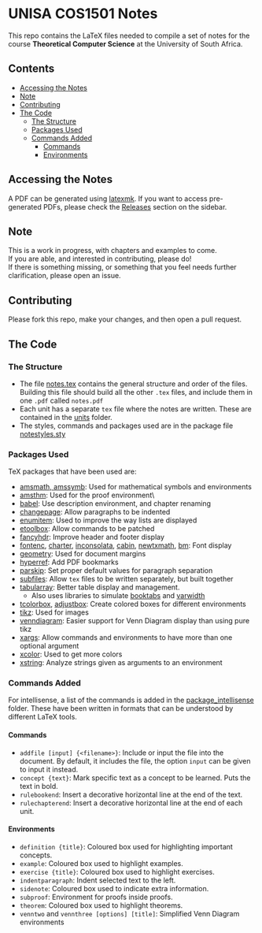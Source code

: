 # UNISA COS1501 Notes

This repo contains the LaTeX files needed to compile a set of notes for the course **Theoretical Computer Science** at the University of South Africa.

## Contents
- [Accessing the Notes](#accessing-the-notes)
- [Note](#note)
- [Contributing](#contributing)
- [The Code](#the-code)
  - [The Structure](#the-structure)
  - [Packages Used](#packages-used)
  - [Commands Added](#commands-added)
    - [Commands](#commands)
    - [Environments](#environments)

## Accessing the Notes

A PDF can be generated using [latexmk](https://ctan.org/pkg/latexmk). If you want to access pre-generated PDFs, please check the [Releases](https://github.com/Unisa-Notes/COS1501/releases) section on the sidebar.

## Note
This is a work in progress, with chapters and examples to come.  
If you are able, and interested in contributing, please do!  
If there is something missing, or something that you feel needs further clarification, please open an issue.

## Contributing
Please fork this repo, make your changes, and then open a pull request.

## The Code
### The Structure
- The file [notes.tex](notes.tex) contains the general structure and order of the files. Building this file should build all the other `.tex` files, and include them in one `.pdf` called `notes.pdf`
- Each unit has a separate `tex` file where the notes are written. These are contained in the [units](./units) folder.
- The styles, commands and packages used are in the package file [notestyles.sty](notestyles.sty)

### Packages Used
TeX packages that have been used are:
- [amsmath, amssymb](https://www.ctan.org/pkg/amsmath): Used for mathematical symbols and environments
- [amsthm](https://ctan.org/pkg/amsthm): Used for the proof environment\
- [babel](https://ctan.org/pkg/babel): Use description environment, and chapter renaming
- [changepage](https://ctan.org/pkg/changepage): Allow paragraphs to be indented
- [enumitem](https://ctan.org/pkg/enumitem): Used to improve the way lists are displayed
- [etoolbox](https://ctan.org/pkg/etoolbox): Allow commands to be patched
- [fancyhdr](https://ctan.org/pkg/fancyhdr): Improve header and footer display
- [fontenc](https://ctan.org/pkg/fontenc), [charter](https://ctan.org/pkg/charter), [inconsolata](https://ctan.org/pkg/inconsolata), [cabin](https://ctan.org/pkg/cabin), [newtxmath](https://ctan.org/pkg/newtx), [bm](https://ctan.org/pkg/bm): Font display
- [geometry](https://ctan.org/pkg/geometry): Used for document margins
- [hyperref](https://ctan.org/pkg/hyperref): Add PDF bookmarks
- [parskip](https://ctan.org/pkg/parskip): Set proper default values for paragraph separation
- [subfiles](https://ctan.org/pkg/subfiles): Allow `tex` files to be written separately, but built together
- [tabularray](https://ctan.org/pkg/tabularray): Better table display and management.
  * Also uses libraries to simulate [booktabs](https://ctan.org/pkg/booktabs) and [varwidth](https://ctan.org/pkg/varwidth)
- [tcolorbox](https://ctan.org/pkg/tcolorbox), [adjustbox](https://ctan.org/pkg/adjustbox): Create colored boxes for different environments
- [tikz](https://ctan.org/pkg/tikz): Used for images
- [venndiagram](https://ctan.org/pkg/venndiagram): Easier support for Venn Diagram display than using pure tikz
- [xargs](https://ctan.org/pkg/xargs): Allow commands and environments to have more than one optional argument
- [xcolor](https://ctan.org/pkg/xcolor): Used to get more colors
- [xstring](https://ctan.org/pkg/xstring): Analyze strings given as arguments to an environment


### Commands Added
For intellisense, a list of the commands is added in the [package_intellisense](./package_intellisense/) folder. These have been written in formats that can be understood by different LaTeX tools.

#### Commands
- `addfile [input] {<filename>}`: Include or input the file into the document. By default, it includes the file, the option `input` can be given to input it instead.
- `concept {text}`: Mark specific text as a concept to be learned. Puts the text in bold.
- `rulebookend`: Insert a decorative horizontal line at the end of the text.
- `rulechapterend`: Insert a decorative horizontal line at the end of each unit.

#### Environments
- `definition {title}`: Coloured box used for highlighting important concepts.
- `example`: Coloured box used to highlight examples.
- `exercise {title}`: Coloured box used to highlight exercises.
- `indentparagraph`: Indent selected text to the left.
- `sidenote`: Coloured box used to indicate extra information.
- `subproof`: Environment for proofs inside proofs.
- `theorem`: Coloured box used to highlight theorems.
- `venntwo` and `vennthree [options] [title]`: Simplified Venn Diagram environments
